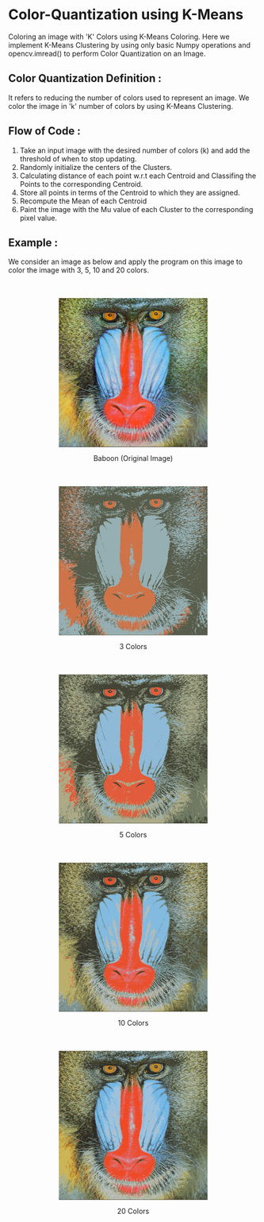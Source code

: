 # Color-Quantization using K-Means
Coloring an image with 'K' Colors using K-Means Coloring. Here we implement K-Means Clustering by using only basic Numpy operations and opencv.imread() to perform Color Quantization on an Image. 

## Color Quantization Definition :
It refers to reducing the number of colors used to represent an image. We color the image in 'k' number of colors by using K-Means Clustering. 

## Flow of Code :
1.  Take an input image with the desired number of colors (k) and add the threshold of when to stop updating.
2.  Randomly initialize the centers of the Clusters. 
3.  Calculating distance of each point w.r.t each Centroid and Classifing the Points to the corresponding Centroid.
4.  Store all points in terms of the Centroid to which they are assigned.
5.  Recompute the Mean of each Centroid
6.  Paint the image with the Mu value of each Cluster to the corresponding pixel value.

## Example :
We consider an image as below and apply the program on this image to color the image with 3, 5, 10 and 20 colors.

<p align="center">
  <br><br>
  <img src="baboon.jpg" align = "center" width = 300>
  <figcaption><p align="center">Baboon (Original Image)</p></figcaption>
</p>

<p align="center">
  <br><br>
  <img src="baboon_3.jpg" align = "center" width = 300>
  <figcaption><p align="center">3 Colors</p></figcaption>
</p>
<p align="center">
  <br><br>
  <img src="baboon_5.jpg" align = "center" width = 300>
  <figcaption><p align="center">5 Colors</p></figcaption>
</p>
<p align="center">
  <br><br>
  <img src="baboon_10.jpg" align = "center" width = 300>
  <figcaption><p align="center">10 Colors</p></figcaption>
</p>
<p align="center">
  <br><br>
  <img src="baboon_20.jpg" align = "center" width = 300>
  <figcaption><p align="center">20 Colors</p></figcaption>
</p>
  
  
